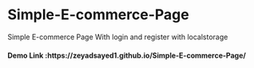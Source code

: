 # Simple-E-commerce-Page
Simple E-commerce Page With login and register with localstorage
<h4>Demo Link :https://zeyadsayed1.github.io/Simple-E-commerce-Page/ </h4>
